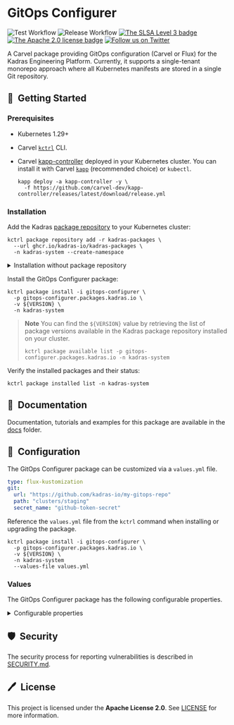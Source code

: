 # GitOps Configurer

![Test Workflow](https://github.com/kadras-io/gitops-configurer/actions/workflows/test.yml/badge.svg)
![Release Workflow](https://github.com/kadras-io/gitops-configurer/actions/workflows/release.yml/badge.svg)
[![The SLSA Level 3 badge](https://slsa.dev/images/gh-badge-level3.svg)](https://slsa.dev/spec/v1.0/levels)
[![The Apache 2.0 license badge](https://img.shields.io/badge/License-Apache_2.0-blue.svg)](https://opensource.org/licenses/Apache-2.0)
[![Follow us on Twitter](https://img.shields.io/static/v1?label=Twitter&message=Follow&color=1DA1F2)](https://twitter.com/kadrasIO)

A Carvel package providing GitOps configuration (Carvel or Flux) for the Kadras Engineering Platform.
Currently, it supports a single-tenant monorepo approach where all Kubernetes manifests are stored in a single Git repository.

## 🚀&nbsp; Getting Started

### Prerequisites

* Kubernetes 1.29+
* Carvel [`kctrl`](https://carvel.dev/kapp-controller/docs/latest/install/#installing-kapp-controller-cli-kctrl) CLI.
* Carvel [kapp-controller](https://carvel.dev/kapp-controller) deployed in your Kubernetes cluster. You can install it with Carvel [`kapp`](https://carvel.dev/kapp/docs/latest/install) (recommended choice) or `kubectl`.

  ```shell
  kapp deploy -a kapp-controller -y \
    -f https://github.com/carvel-dev/kapp-controller/releases/latest/download/release.yml
  ```

### Installation

Add the Kadras [package repository](https://github.com/kadras-io/kadras-packages) to your Kubernetes cluster:

  ```shell
  kctrl package repository add -r kadras-packages \
    --url ghcr.io/kadras-io/kadras-packages \
    -n kadras-system --create-namespace
  ```

<details><summary>Installation without package repository</summary>
The recommended way of installing the GitOps Configurer package is via the Kadras <a href="https://github.com/kadras-io/kadras-packages">package repository</a>. If you prefer not using the repository, you can add the package definition directly using <a href="https://carvel.dev/kapp/docs/latest/install"><code>kapp</code></a> or <code>kubectl</code>.

  ```shell
  kubectl create namespace kadras-system
  kapp deploy -a gitops-configurer-package -n kadras-system -y \
    -f https://github.com/kadras-io/gitops-configurer/releases/latest/download/metadata.yml \
    -f https://github.com/kadras-io/gitops-configurer/releases/latest/download/package.yml
  ```
</details>

Install the GitOps Configurer package:

  ```shell
  kctrl package install -i gitops-configurer \
    -p gitops-configurer.packages.kadras.io \
    -v ${VERSION} \
    -n kadras-system
  ```

> **Note**
> You can find the `${VERSION}` value by retrieving the list of package versions available in the Kadras package repository installed on your cluster.
> 
>   ```shell
>   kctrl package available list -p gitops-configurer.packages.kadras.io -n kadras-system
>   ```

Verify the installed packages and their status:

  ```shell
  kctrl package installed list -n kadras-system
  ```

## 📙&nbsp; Documentation

Documentation, tutorials and examples for this package are available in the [docs](docs) folder.

## 🎯&nbsp; Configuration

The GitOps Configurer package can be customized via a `values.yml` file.

  ```yaml
  type: flux-kustomization
  git:
    url: "https://github.com/kadras-io/my-gitops-repo"
    path: "clusters/staging"
    secret_name: "github-token-secret"
  ```

Reference the `values.yml` file from the `kctrl` command when installing or upgrading the package.

  ```shell
  kctrl package install -i gitops-configurer \
    -p gitops-configurer.packages.kadras.io \
    -v ${VERSION} \
    -n kadras-system
    --values-file values.yml
  ```

### Values

The GitOps Configurer package has the following configurable properties.

<details><summary>Configurable properties</summary>

| Config | Default | Description |
|-------|-------------------|-------------|
| `namespace` | `kadras-system` | The namespace where the GitOps resource should be installed. |
| `name` | `gitops-configurer` | The name of the GitOps resource. |
| `type` | `carvel-app` | The type of GitOps controller to use. Options: `carvel-app`, `flux-kustomization`. |
| `service_account` | `""` | The `ServiceAccount` used by the GitOps controller to reconcile changes to the cluster. |
| `git.url` | `""` | The URL of the Git repository to synchronize in the cluster. |
| `git.branch` | `main` | The Git branch to check out and synchronize. |
| `git.path` | `""` | The path within the Git repository containing the manifests to reconcile with the cluster. |
| `git.secret_name` | `""` | The name of the Secret in the same namespace holding the credentials to access the Git server. The credentials should provide read-only access to the Git server. |
| `sync_period` | `1m0s` | The interval at which the GitOps controller should synchronize changes from Git. The format is a Go duration string. Example: `1m0s`. |

</details>

## 🛡️&nbsp; Security

The security process for reporting vulnerabilities is described in [SECURITY.md](SECURITY.md).

## 🖊️&nbsp; License

This project is licensed under the **Apache License 2.0**. See [LICENSE](LICENSE) for more information.
